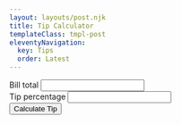 ```yaml
---
layout: layouts/post.njk
title: Tip Calculator
templateClass: tmpl-post
eleventyNavigation:
  key: Tips
  order: Latest
---
```



<div class="form-group mt-3">
    <label class="form-label" for="billTotal">Bill total</label>
    <input type="number" class="form-control" id="billTotal" required>
</div>
<div class="form-group mt-3">
    <label class="form-label">Tip percentage</label>
    <input type="number" class="form-control" id="tipPercentage" required>
</div>
<button class="btn btn-primary mt-3" onclick=calculateTip()>Calculate Tip</button>

<p class="mt-3" id="resultText"></p>

<script>
    function calculateTip() {
        var billTotal = parseFloat(
            document.getElementById("billTotal").value);
        var tipPercentage = parseFloat(
            document.getElementById("tipPercentage").value);

        var tip = (billTotal / 100) * tipPercentage;
        var billTotalIncludingTip = billTotal + tip;

        var resultText = `On a bill of <strong>£${billTotal.toFixed(2)}</strong> a tip of <strong>${tipPercentage}%</strong> is <strong>£${tip.toFixed(2)}</strong>, which brings the total bill to <strong>£${billTotalIncludingTip.toFixed(2)}</strong>`;

        document.getElementById("resultText").innerHTML = resultText;
    }

</script>